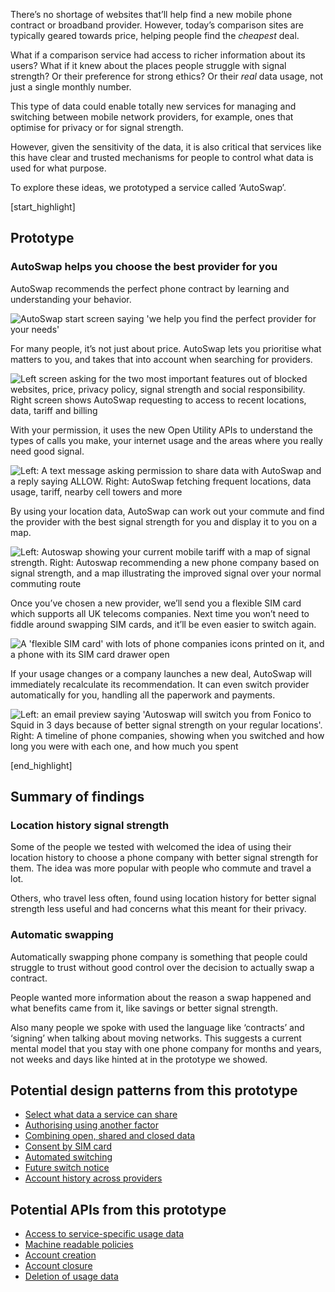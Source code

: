 There&rsquo;s no shortage of websites that&rsquo;ll help find a new mobile phone contract or broadband provider. However, today&rsquo;s comparison sites are typically geared towards price, helping people find the _cheapest_ deal.

What if a comparison service had access to richer information about its users? What if it knew about the places people struggle with signal strength? Or their preference for strong ethics? Or their _real_ data usage, not just a single monthly number.

This type of data could enable totally new services for managing and switching between mobile network providers, for example, ones that optimise for privacy or for signal strength.

However, given the sensitivity of the data, it is also critical that services like this have clear and trusted mechanisms for people to control what data is used for what purpose.

To explore these ideas, we prototyped a service called &lsquo;AutoSwap&rsquo;.

[start_highlight]

## Prototype
### AutoSwap helps you choose the best provider for you

AutoSwap recommends the perfect phone contract by learning and understanding your behavior.

![AutoSwap start screen saying 'we help you find the perfect provider for your needs'](http://s3-eu-west-1.amazonaws.com/projectsbyif.com/longform/openapis.projectsbyif.com/AutoSwap_screen-1_v2.jpg)

For many people, it&rsquo;s not just about price. AutoSwap lets you prioritise what matters to you, and takes that into account when searching for providers.

![Left screen asking for the two most important features out of blocked websites, price, privacy policy, signal strength and social responsibility. Right screen shows AutoSwap requesting to access to recent locations, data, tariff and billing](http://s3-eu-west-1.amazonaws.com/projectsbyif.com/longform/openapis.projectsbyif.com/AutoSwap_screen-23_v2.jpg)

With your permission, it uses the new Open Utility APIs to understand the types of calls you make, your internet usage and the areas where you really need good signal.

![Left: A text message asking permission to share data with AutoSwap and a reply saying ALLOW. Right: AutoSwap fetching frequent locations, data usage, tariff, nearby cell towers and more](http://s3-eu-west-1.amazonaws.com/projectsbyif.com/longform/openapis.projectsbyif.com/AutoSwap_screen-45_v2.jpg)

By using your location data, AutoSwap can work out your commute and find the provider with the best signal strength for you and display it to you on a map.

![Left: Autoswap showing your current mobile tariff with a map of signal strength. Right: Autoswap recommending a new phone company based on signal strength, and a map illustrating the improved signal over your normal commuting route](http://s3-eu-west-1.amazonaws.com/projectsbyif.com/longform/openapis.projectsbyif.com/AutoSwap_screen-67_v2.jpg)

Once you&rsquo;ve chosen a new provider, we&rsquo;ll send you a flexible SIM card which supports all UK telecoms companies. Next time you won&rsquo;t need to fiddle around swapping SIM cards, and it&rsquo;ll be even easier to switch again.

![A 'flexible SIM card' with lots of phone companies icons printed on it, and a phone with its SIM card drawer open](http://s3-eu-west-1.amazonaws.com/projectsbyif.com/longform/openapis.projectsbyif.com/Flexible-SIM-card_v1.jpg)

If your usage changes or a company launches a new deal, AutoSwap will immediately recalculate its recommendation. It can even switch provider automatically for you, handling all the paperwork and payments.

![Left: an email preview saying 'Autoswap will switch you from Fonico to Squid in 3 days because of better signal strength on your regular locations'. Right: A timeline of phone companies, showing when you switched and how long you were with each one, and how much you spent](http://s3-eu-west-1.amazonaws.com/projectsbyif.com/longform/openapis.projectsbyif.com/AutoSwap_screen-89_v2.jpg)

[end_highlight]

## Summary of findings

### Location history signal strength

Some of the people we tested with welcomed the idea of using their location history to choose a phone company with better signal strength for them. The idea was more popular with people who commute and travel a lot. 

Others, who travel less often, found using location history for better signal strength less useful and had concerns what this meant for their privacy.

### Automatic swapping

Automatically swapping phone company is something that people could struggle to trust without good control over the decision to actually swap a contract.

People wanted more information about the reason a swap happened and what benefits came from it, like savings or better signal strength. 

Also many people we spoke with used the language like &lsquo;contracts&rsquo; and &lsquo;signing&rsquo; when talking about moving networks. This suggests a current mental model that you stay with one phone company for months and years, not weeks and days like hinted at in the prototype we showed.

## Potential design patterns from this prototype

* [Select what data a service can share](/appendix-potential-design-patterns-for-open-apis-in-the-utilities-sector#selectwhatdataaservicecanshare)
* [Authorising using another factor](/appendix-potential-design-patterns-for-open-apis-in-the-utilities-sector#authorisingusinganotherfactor)
* [Combining open, shared and closed data](/appendix-potential-design-patterns-for-open-apis-in-the-utilities-sector#combiningopensharedandcloseddata)
* [Consent by SIM card](/appendix-potential-design-patterns-for-open-apis-in-the-utilities-sector#consentbysimcard)
* [Automated switching](/appendix-potential-design-patterns-for-open-apis-in-the-utilities-sector#automatedswitching)
* [Future switch notice](/appendix-potential-design-patterns-for-open-apis-in-the-utilities-sector#futureswitchnotice)
* [Account history across providers](/appendix-potential-design-patterns-for-open-apis-in-the-utilities-sector#accounthistoryacrossproviders)

## Potential APIs from this prototype

* [Access to service-specific usage data](/appendix-potential-open-apis-for-the-telecoms-sector#accesstoservicespecificusagedata)
* [Machine readable policies](/appendix-potential-open-apis-for-the-telecoms-sector#machinereadablepolicies)
* [Account creation](/appendix-potential-open-apis-for-the-telecoms-sector#accountcreation)
* [Account closure](/appendix-potential-open-apis-for-the-telecoms-sector#accountclosure)
* [Deletion of usage data](/appendix-potential-open-apis-for-the-telecoms-sector#deletionofusagedata)
